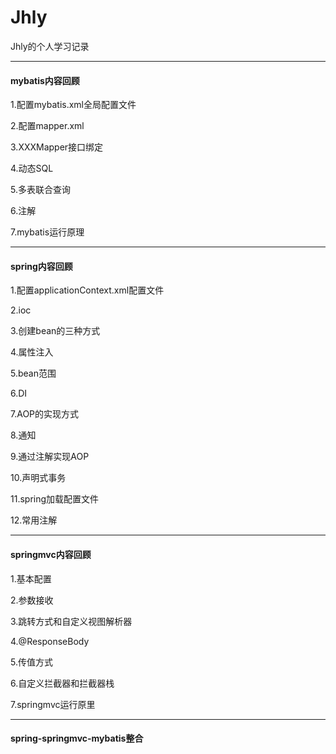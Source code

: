 # Jhly #
Jhly的个人学习记录

<hr>

#### mybatis内容回顾 ####

1.<a>配置mybatis.xml全局配置文件</a>

2.<a>配置mapper.xml</a>

3.<a>XXXMapper接口绑定</a>

4.<a>动态SQL</a>

5.<a>多表联合查询</a>

6.<a>注解</a>

7.<a>mybatis运行原理</a>

<hr>



#### spring内容回顾 ####

1.配置applicationContext.xml配置文件

2.ioc

3.创建bean的三种方式

4.属性注入

5.bean范围

6.DI

7.AOP的实现方式

8.通知

9.通过注解实现AOP

10.声明式事务

11.spring加载配置文件

12.常用注解

<hr>



#### springmvc内容回顾 ####

1.基本配置

2.参数接收

3.跳转方式和自定义视图解析器

4.@ResponseBody

5.传值方式

6.自定义拦截器和拦截器栈

7.springmvc运行原里

<hr>

#### spring-springmvc-mybatis整合 ####









